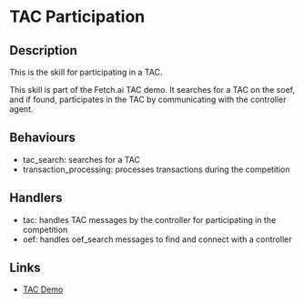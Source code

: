 # TAC Participation

## Description

This is the skill for participating in a TAC.

This skill is part of the Fetch.ai TAC demo. It searches for a TAC on the soef, and if found, participates in the TAC by communicating with the controller agent. 

## Behaviours

* tac_search: searches for a TAC 
* transaction_processing: processes transactions during the competition

## Handlers

* tac: handles TAC messages by the controller for participating in the competition
* oef: handles oef_search messages to find and connect with a controller

## Links

* <a href="https://docs.fetch.ai/aea/tac-skills-contract/" target="_blank">TAC Demo</a>